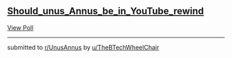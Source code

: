 ## [Should_unus_Annus_be_in_YouTube_rewind](https://www.reddit.com/r/UnusAnnus/comments/jrmt4y/should_unus_annus_be_in_youtube_rewind/)


[View Poll](https://www.reddit.com/poll/jrmt4y)

---

submitted to [r/UnusAnnus](https://www.reddit.com/r/UnusAnnus) by [u/TheBTechWheelChair](https://www.reddit.com/user/TheBTechWheelChair)
